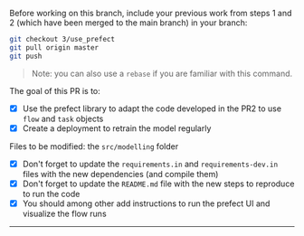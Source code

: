 Before working on this branch, include your previous work from steps 1 and 2 (which have been merged to the main branch) in your branch:

```bash
git checkout 3/use_prefect
git pull origin master
git push
```

> Note: you can also use a `rebase` if you are familiar with this command.

The goal of this PR is to:

- [x] Use the prefect library to adapt the code developed in the PR2 to use `flow` and `task` objects
- [x] Create a deployment to retrain the model regularly

Files to be modified: the `src/modelling` folder

- [x] Don't forget to update the `requirements.in` and `requirements-dev.in` files with the new dependencies (and compile them)
- [x] Don't forget to update the `README.md` file with the new steps to reproduce to run the code
- [x] You should among other add instructions to run the prefect UI and visualize the flow runs

___
